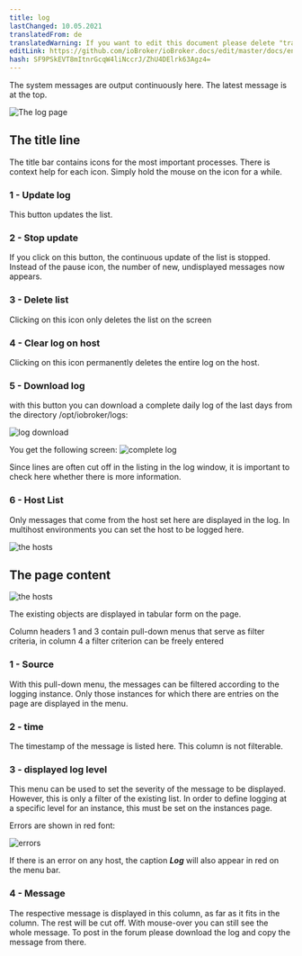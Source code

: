 ```yaml
---
title: log
lastChanged: 10.05.2021
translatedFrom: de
translatedWarning: If you want to edit this document please delete "translatedFrom" field, elsewise this document will be translated automatically again
editLink: https://github.com/ioBroker/ioBroker.docs/edit/master/docs/en/admin/log.md
hash: SF9PSkEVT8mItnrGcqW4liNccrJ/ZhU4DElrk63Agz4=
---
```

The system messages are output continuously here. The latest message is at the top.

![The log page](../../de/admin/media/ADMIN_Log_numbers.png)

## The title line
The title bar contains icons for the most important processes. There is context help for each icon. Simply hold the mouse on the icon for a while.

### 1 - Update log
This button updates the list.

### 2 - Stop update
If you click on this button, the continuous update of the list is stopped.
Instead of the pause icon, the number of new, undisplayed messages now appears.

### 3 - Delete list
Clicking on this icon only deletes the list on the screen

### 4 - Clear log on host
Clicking on this icon permanently deletes the entire log on the host.

### 5 - Download log
with this button you can download a complete daily log of the last days from the directory /opt/iobroker/logs:

![log download](../../de/admin/media/ADMIN_Log_download.png)

You get the following screen: ![complete log](../../de/admin/media/ADMIN_Log_download02.png)

Since lines are often cut off in the listing in the log window, it is important to check here whether there is more information.

### 6 - Host List
Only messages that come from the host set here are displayed in the log. In multihost environments you can set the host to be logged here.

![the hosts](../../de/admin/media/ADMIN_Log_hosts.png)

## The page content
![the hosts](../../de/admin/media/ADMIN_Log_numbers02.png)

The existing objects are displayed in tabular form on the page.

Column headers 1 and 3 contain pull-down menus that serve as filter criteria, in column 4 a filter criterion can be freely entered

### 1 - Source
With this pull-down menu, the messages can be filtered according to the logging instance. Only those instances for which there are entries on the page are displayed in the menu.

### 2 - time
The timestamp of the message is listed here. This column is not filterable.

### 3 - displayed log level
This menu can be used to set the severity of the message to be displayed. However, this is only a filter of the existing list.
In order to define logging at a specific level for an instance, this must be set on the instances page.

Errors are shown in red font:

![errors](../../de/admin/media/ADMIN_Log02_error.png)

If there is an error on any host, the caption ***Log*** will also appear in red on the menu bar.

### 4 - Message
The respective message is displayed in this column, as far as it fits in the column.
The rest will be cut off. With mouse-over you can still see the whole message.
To post in the forum please download the log and copy the message from there.